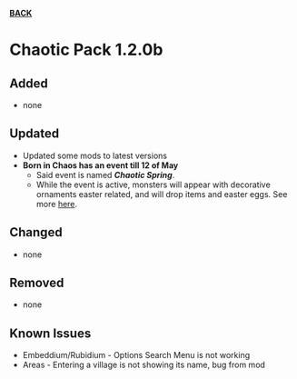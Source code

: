 [**BACK**](https://xemrael.github.io/Chaotic-Pack/Changelogs/index.html)

# Chaotic Pack 1.2.0b

## Added

- none

## Updated

- Updated some mods to latest versions
- **Born in Chaos has an event till 12 of May**
  - Said event is named ***Chaotic Spring***.
  - While the event is active, monsters will appear with decorative ornaments easter related, and will drop items and easter eggs. See more [here](https://xemrael.github.io).

## Changed

- none

## Removed

- none

## Known Issues

- Embeddium/Rubidium - Options Search Menu is not working
- Areas - Entering a village is not showing its name, bug from mod
